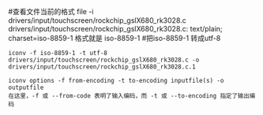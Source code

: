 #查看文件当前的格式
	file -i drivers/input/touchscreen/rockchip_gslX680_rk3028.c 
	drivers/input/touchscreen/rockchip_gslX680_rk3028.c: text/plain; charset=iso-8859-1
	格式就是 iso-8859-1
#把iso-8859-1 转成utf-8

	iconv -f iso-8859-1 -t utf-8 drivers/input/touchscreen/rockchip_gslX680_rk3028.c -o drivers/input/touchscreen/rockchip_gslX680_rk3028.c.1

	iconv options -f from-encoding -t to-encoding inputfile(s) -o outputfile
	在这里，-f 或 --from-code 表明了输入编码，而 -t 或 --to-encoding 指定了输出编码
